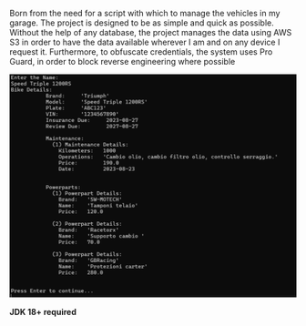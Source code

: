 Born from the need for a script with which to manage the vehicles in my garage. The project is designed to be as simple and quick as possible. Without the help of any database, the project manages the data using AWS S3 in order to have the data available wherever I am and on any device I request it. Furthermore, to obfuscate credentials, the system uses Pro Guard, in order to block reverse engineering where possible

![example.png](img/example.png)

**JDK 18+ required**